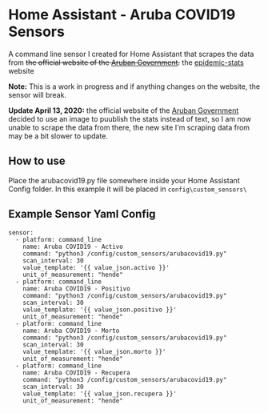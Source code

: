 # Home Assistant - Aruba COVID19 Sensors

A command line sensor I created for Home Assistant that scrapes the data from ~~the official website of the [Aruban Government](https://www.arubacovid19.org/).~~ the [epidemic-stats](https://epidemic-stats.com/coronavirus/aruba) website

**Note:** This is a work in progress and if anything changes on the website, the sensor will break.

**Update April 13, 2020:** the official website of the [Aruban Government](https://www.arubacovid19.org/) decided to use an image to puublish the stats instead of text, so I am now unable to scrape the data from there, the new site I'm scraping data from may be a bit slower to update.

## How to use
Place the arubacovid19.py file somewhere inside your Home Assistant Config folder. In this example it will be placed in `config\custom_sensors\`


## Example Sensor Yaml Config
```
sensor:
  - platform: command_line
    name: Aruba COVID19 - Activo
    command: "python3 /config/custom_sensors/arubacovid19.py"
    scan_interval: 30
    value_template: '{{ value_json.activo }}'
    unit_of_measurement: "hende"
  - platform: command_line
    name: Aruba COVID19 - Positivo
    command: "python3 /config/custom_sensors/arubacovid19.py"
    scan_interval: 30
    value_template: '{{ value_json.positivo }}'
    unit_of_measurement: "hende"
  - platform: command_line
    name: Aruba COVID19 - Morto
    command: "python3 /config/custom_sensors/arubacovid19.py"
    scan_interval: 30
    value_template: '{{ value_json.morto }}'
    unit_of_measurement: "hende"
  - platform: command_line
    name: Aruba COVID19 - Recupera
    command: "python3 /config/custom_sensors/arubacovid19.py"
    scan_interval: 30
    value_template: '{{ value_json.recupera }}'
    unit_of_measurement: "hende"
```
